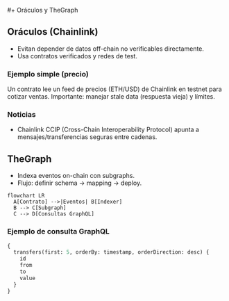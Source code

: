 #+ Oráculos y TheGraph

## Oráculos (Chainlink)
- Evitan depender de datos off-chain no verificables directamente.
- Usa contratos verificados y redes de test.

### Ejemplo simple (precio)
Un contrato lee un feed de precios (ETH/USD) de Chainlink en testnet para cotizar ventas. Importante: manejar stale data (respuesta vieja) y límites.

### Noticias
- Chainlink CCIP (Cross-Chain Interoperability Protocol) apunta a mensajes/transferencias seguras entre cadenas.

## TheGraph
- Indexa eventos on-chain con subgraphs.
- Flujo: definir schema → mapping → deploy.

```mermaid
flowchart LR
  A[Contrato] -->|Eventos| B[Indexer]
  B --> C[Subgraph]
  C --> D[Consultas GraphQL]
```

### Ejemplo de consulta GraphQL
```graphql
{
  transfers(first: 5, orderBy: timestamp, orderDirection: desc) {
    id
    from
    to
    value
  }
}
```

